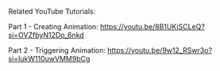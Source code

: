 Related YouTube Tutorials:

Part 1 - Creating Animation: https://youtu.be/8B1UKiSCLeQ?si=OVZfbyN12Do_6nkd

Part 2 - Triggering Animation: https://youtu.be/9w12_RSwr3o?si=IukW110uwVMM9bCg